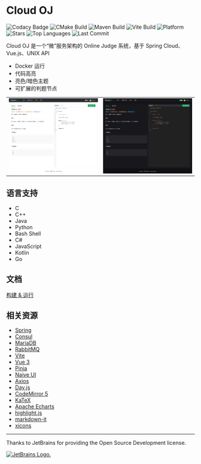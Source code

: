 # Cloud OJ

![Codacy Badge](https://img.shields.io/codacy/grade/3fb7e4c059c5431799b8863218750095?logo=codacy)
![CMake Build](https://img.shields.io/github/actions/workflow/status/imcloudfloating/Cloud-OJ/cmake.yml?label=cmake%20build&logo=cmake&logoColor=blue)
![Maven Build](https://img.shields.io/github/actions/workflow/status/imcloudfloating/Cloud-OJ/maven.yml?label=maven%20build&logo=apache-maven&logoColor=red)
![Vite Build](https://img.shields.io/github/actions/workflow/status/imcloudfloating/Cloud-OJ/node.js.yml?label=vite%20build&logo=vite)
![Platform](https://img.shields.io/badge/platform-linux--64-blueviolet?logo=linux&logoColor=white)
![Stars](https://img.shields.io/github/stars/imcloudfloating/Cloud-OJ?logo=github)
![Top Languages](https://img.shields.io/github/languages/top/imcloudfloating/Cloud-OJ?logo=github)
![Last Commit](https://img.shields.io/github/last-commit/imcloudfloating/Cloud-OJ?logo=github)

Cloud OJ 是一个“微”服务架构的 Online Judge 系统，基于 Spring Cloud、Vue.js、UNIX API

- Docker 运行
- 代码高亮
- 亮色/暗色主题
- 可扩展的判题节点

<table>
<tr>
  <td><img src="./.assets/light.png" alt="light"></td>
  <td><img src="./.assets/dark.png" alt="dark"></td>
</tr>
</table>

## 语言支持

- C
- C++
- Java
- Python
- Bash Shell
- C#
- JavaScript
- Kotlin
- Go

## 文档

[构建 & 运行](MANNUL.md)

## 相关资源

- [Spring](https://spring.io/)
- [Consul](https://www.consul.io/)
- [MariaDB](https://mariadb.org/)
- [RabbitMQ](https://www.rabbitmq.com/)
- [Vite](https://vitejs.dev/)
- [Vue 3](https://vuejs.org/)
- [Pinia](https://pinia.vuejs.org/)
- [Naive UI](https://naiveui.com/)
- [Axios](https://github.com/axios/axios)
- [Day.js](https://day.js.org/)
- [CodeMirror 5](https://codemirror.net/5/)
- [KaTeX](https://katex.org/)
- [Apache Echarts](https://echarts.apache.org/)
- [highlight.js](https://highlightjs.org/)
- [markdown-it](https://github.com/markdown-it/)
- [xicons](https://www.xicons.org/)

---

Thanks to JetBrains for providing the Open Source Development license.

<a href="https://www.jetbrains.com/">
<img src="https://resources.jetbrains.com/storage/products/company/brand/logos/jb_square.svg" alt="JetBrains Logo.">
</a>
